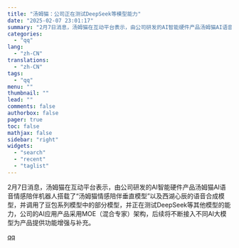 ```yaml
---
title: "汤姆猫：公司正在测试DeepSeek等模型能力"
date: "2025-02-07 23:01:17"
summary: "2月7日消息，汤姆猫在互动平台表示，由公司研发的AI智能硬件产品汤姆猫AI语音情感陪伴机器人搭载了“..."
categories:
  - "qq"
lang:
  - "zh-CN"
translations:
  - "zh-CN"
tags:
  - "qq"
menu: ""
thumbnail: ""
lead: ""
comments: false
authorbox: false
pager: true
toc: false
mathjax: false
sidebar: "right"
widgets:
  - "search"
  - "recent"
  - "taglist"
---
```


2月7日消息，汤姆猫在互动平台表示，由公司研发的AI智能硬件产品汤姆猫AI语音情感陪伴机器人搭载了“汤姆猫情感陪伴垂直模型”以及西湖心辰的语音合成模型，并调用了豆包系列模型中的部分模型，并正在测试DeepSeek等其他模型的能力，公司的AI应用产品采用MOE（混合专家）架构，后续将不断接入不同AI大模型为产品提供功能增强与补充。

[qq](https://new.qq.com/rain/a/20250207A09B2000)
